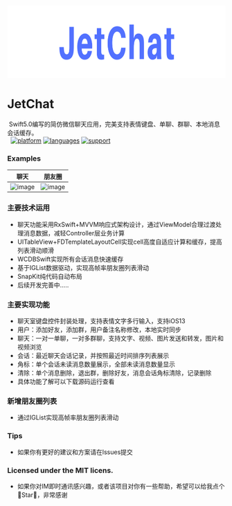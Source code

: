 <div align=center><img src="ScreenShot/JetChatSmall.png" width="934" height="168" /></div>

# JetChat
 Swift5.0编写的简仿微信聊天应用，完美支持表情键盘、单聊、群聊、本地消息会话缓存。<br>
 
[![platform](https://img.shields.io/badge/platform-iOS-blue.svg?style=plastic)](#)
[![languages](https://img.shields.io/badge/language-swift-blue.svg)](#) 
[![support](https://img.shields.io/badge/support-ios%208%2B-orange.svg)](#) 

 ### Examples
| 聊天 | 朋友圈 |
| -- | -- |
|![image](https://github.com/tanagile/JetChat/blob/master/ScreenShot/JetChat.gif)|![image](https://github.com/tanagile/JetChat/blob/master/ScreenShot/Moments.png)|

### 主要技术运用
- 聊天功能采用RxSwift+MVVM响应式架构设计，通过ViewModel合理过渡处理消息数据，减轻Controller层业务计算
- UITableView+FDTemplateLayoutCell实现cell高度自适应计算和缓存，提高列表滑动顺滑
- WCDBSwift实现所有会话消息快速缓存
- 基于IGList数据驱动，实现高帧率朋友圈列表滑动
- SnapKit纯代码自动布局
- 后续开发完善中.....

### 主要实现功能
- 聊天室键盘控件封装处理，支持表情文字多行输入，支持iOS13
- 用户：添加好友，添加群，用户备注名称修改，本地实时同步
- 聊天：一对一单聊，一对多群聊，支持文字、视频、图片发送和转发，图片和视频浏览
- 会话：最近聊天会话记录，并按照最近时间排序列表展示
- 角标：单个会话未读消息数量展示，全部未读消息数量显示
- 清除：单个消息删除，退出群，删除好友，消息会话角标清除，记录删除
- 具体功能了解可以下载源码运行查看

### 新增朋友圈列表
- 通过IGList实现高帧率朋友圈列表滑动

### Tips
- 如果你有更好的建议和方案请在lssues提交

### Licensed under the MIT licens.
- 如果你对IM即时通讯感兴趣，或者该项目对你有一些帮助，希望可以给我点个🌟Star🌟，非常感谢<br>
